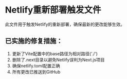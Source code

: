 # Netlify重新部署触发文件

此文件用于触发Netlify的重新部署，确保最新的更改能够生效。

## 已实施的修复措施：

1. 更新了Vite配置中的base路径为相对路径('./')
2. 删除了.next目录以避免Netlify误判为Next.js项目
3. 确保netlify.toml配置正确
4. 所有更改已推送到GitHub
